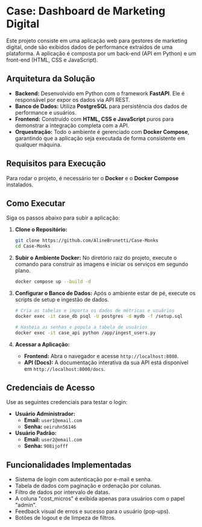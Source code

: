 # Case: Dashboard de Marketing Digital

Este projeto consiste em uma aplicação web para gestores de marketing digital, onde são exibidos dados de performance extraídos de uma plataforma. A aplicação é composta por um back-end (API em Python) e um front-end (HTML, CSS e JavaScript).

## Arquitetura da Solução

-   **Backend:** Desenvolvido em Python com o framework **FastAPI**. Ele é responsável por expor os dados via API REST.
-   **Banco de Dados:** Utiliza **PostgreSQL** para persistência dos dados de performance e usuários.
-   **Frontend:** Construído com **HTML, CSS e JavaScript** puros para demonstrar a integração completa com a API.
-   **Orquestração:** Todo o ambiente é gerenciado com **Docker Compose**, garantindo que a aplicação seja executada de forma consistente em qualquer máquina.

## Requisitos para Execução

Para rodar o projeto, é necessário ter o **Docker** e o **Docker Compose** instalados.

## Como Executar

Siga os passos abaixo para subir a aplicação:

1.  **Clone o Repositório:**

    ```bash
    git clone https://github.com/AlineBrunetti/Case-Monks
    cd Case-Monks
    ```

2.  **Subir o Ambiente Docker:**
    No diretório raiz do projeto, execute o comando para construir as imagens e iniciar os serviços em segundo plano.

    ```bash
    docker compose up --build -d
    ```

3.  **Configurar o Banco de Dados:**
    Após o ambiente estar de pé, execute os scripts de setup e ingestão de dados.

    ```bash
    # Cria as tabelas e importa os dados de métricas e usuários
    docker exec -it case_db psql -U postgres -d mydb -f /setup.sql

    # Hasheia as senhas e popula a tabela de usuários
    docker exec -it case_api python /app/ingest_users.py
    ```

4.  **Acessar a Aplicação:**
    -   **Frontend:** Abra o navegador e acesse `http://localhost:8080`.
    -   **API (Docs):** A documentação interativa da sua API está disponível em `http://localhost:8000/docs`.

## Credenciais de Acesso

Use as seguintes credenciais para testar o login:

-   **Usuário Administrador:**
    -   **Email:** `user1@email.com`
    -   **Senha:** `oeiruhn56146`
-   **Usuário Padrão:**
    -   **Email:** `user2@email.com`
    -   **Senha:** `908ijofff`

## Funcionalidades Implementadas

-   Sistema de login com autenticação por e-mail e senha.
-   Tabela de dados com paginação e ordenação por colunas.
-   Filtro de dados por intervalo de datas.
-   A coluna "cost_micros" é exibida apenas para usuários com o papel "admin".
-   Feedback visual de erros e sucesso para o usuário (pop-ups).
-   Botões de logout e de limpeza de filtros.